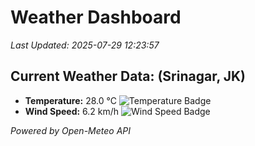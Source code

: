 
# Weather Dashboard

_Last Updated: 2025-07-29 12:23:57_

## Current Weather Data: (Srinagar, JK)
- **Temperature:** 28.0 °C ![Temperature Badge](https://img.shields.io/badge/Temperature-Medium%20Temp-green)
- **Wind Speed:** 6.2 km/h ![Wind Speed Badge](https://img.shields.io/badge/Wind%20Speed-Light%20Wind-blue)

*Powered by Open-Meteo API*
